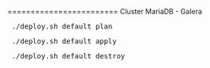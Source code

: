 ========================
Cluster MariaDB - Galera

<pre>
 ./deploy.sh default plan
</pre>

<pre>
 ./deploy.sh default apply
</pre>

<pre>
 ./deploy.sh default destroy
</pre>
